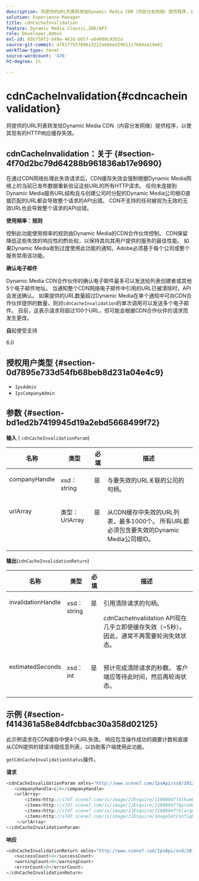 ```yaml
---
description: 将提供的URL列表转发给Dynamic Media CDN（内容分发网络）提供程序，以使其现有的HTTP响应缓存失效。
solution: Experience Manager
title: cdnCacheInvalidation
feature: Dynamic Media Classic,SDK/API
role: Developer,Admin
exl-id: 65b758f2-b49a-4616-b657-a64808c9202a
source-git-commit: 4f81f755789613222a66bed2961117604ae19e62
workflow-type: tm+mt
source-wordcount: '476'
ht-degree: 1%

---
```


# cdnCacheInvalidation{#cdncacheinvalidation}

将提供的URL列表转发给Dynamic Media CDN（内容分发网络）提供程序，以使其现有的HTTP响应缓存失效。

## cdnCacheInvalidation：关于 {#section-4f70d2bc79d64288b961836ab17e9690}

在通过CDN网络处理此失效请求后，CDN缓存失效会强制根据Dynamic Media网络上的当前已发布数据重新验证这些URL的所有HTTP请求。 任何未连接到Dynamic Media服务URL结构且与创建公司时分配的Dynamic Media公司根ID直接匹配的URL都会导致整个请求的API出错。 CDN不支持的任何被视为无效的无效URL也会导致整个请求的API出错。

**使用频率：规则**

控制此功能使用频率的规则由Dynamic Media的CDN合作伙伴控制。 CDN保留降低这些失效的响应性的酌处权，以保持其向其用户提供的服务的最佳性能。 如果Dynamic Media收到过度使用此功能的通知，Adobe必须基于每个公司或整个服务禁用该功能。

**确认电子邮件**

Dynamic Media CDN合作伙伴的确认电子邮件最多可以发送给列表创建者或其他5个电子邮件地址。 当通知整个CDN网络电子邮件中引用的URL已被清除时，API会发送确认。 如果提供的URL数量超过Dynamic Media在单个通知中可向CDN合作伙伴提供的数量，则对`cdnCacheInvalidation`的单次调用可以发送多个电子邮件。 目前，这表示请求将超过100个URL，但可能会根据CDN合作伙伴的请求而发生更改。

**自**&#x200B;起便受支持

6.0

## 授权用户类型 {#section-0d7895e733d54fb68beb8d231a04e4c9}

* `IpsAdmin`
* `IpsCompanyAdmin`

## 参数 {#section-bd1ed2b7419945d19a2ebd5668499f72}

**输入** ( `cdnCacheInvalidationParam`)

<table id="table_EDD1875264C846BE951869D528A90D73"> 
 <thead> 
  <tr> 
   <th class="entry"> <b>名称</b> </th> 
   <th class="entry"> <b>类型</b> </th> 
   <th class="entry"> <b>必填</b> </th> 
   <th class="entry"> <b>描述</b> </th> 
  </tr> 
 </thead>
 <tbody> 
  <tr valign="top"> 
   <td> <p> <span class="codeph"> <span class="varname"> companyHandle</span> </span> </p> </td> 
   <td> <p> <span class="codeph"> xsd：string</span> </p> </td> 
   <td> <p> 是 </p> </td> 
   <td> <p> 与要失效的URL关联的公司的句柄。 </p> </td> 
  </tr> 
  <tr valign="top"> 
   <td> <p> <span class="codeph"> <span class="varname"> urlArray</span> </span> </p> </td> 
   <td> <p> <span class="codeph">类型：UrlArray</span> </p> </td> 
   <td> <p> 是 </p> </td> 
   <td> <p> 从CDN缓存中失效的URL列表，最多1000个。 所有URL都必须包含要失效的Dynamic Media公司根ID。 </p> </td> 
  </tr> 
 </tbody> 
</table>

**输出**(`cdnCacheInvalidationReturn`)

<table id="table_1D947C1BF8864820AD7BA0CDC0F076F9"> 
 <thead> 
  <tr> 
   <th class="entry"> <b>名称</b> </th> 
   <th class="entry"> <b>类型</b> </th> 
   <th class="entry"> <b>必填</b> </th> 
   <th class="entry"> <b>描述</b> </th> 
  </tr> 
 </thead>
 <tbody> 
  <tr valign="top"> 
   <td colname="col1"> <p><span class="codeph"><span class="varname"> invalidationHandle</span></span> </p> </td> 
   <td colname="col2"> <p><span class="codeph"> xsd：string</span> </p> </td> 
   <td colname="col3"> <p>是 </p> </td> 
   <td colname="col4"> <p>引用清除请求的句柄。 </p> <p><span class="codeph"> cdnCacheInvalidation</span> API现在几乎立即使缓存失效（~5秒）。 因此，通常不再需要轮询失效状态。 </p> 
    <!--<p>The next three paragraphs were added as per CQDOC-13840 With the migration from Akamai v2 API's to fast purge, purging time is now approximately 5 seconds. You are no longer required to poll on the purge URL to find out the status of the purge request.</p>--> 
    <!--<p>The cache invalidation handle used to contained the company ID, the user account type used (small or large), and the purge url. With the release of 2019R1, <codeph>invalidationHandle</codeph> now contains just the company ID and the purge ID. </p>--> 
    <!--<p>Prior to 2019R1, two different Akamai users were being used for each geography (for example, <codeph>cdninvalidatesmallemea</codeph> and <codeph>cdninvalidatelargeemea</codeph>) to invalidate requests, depending on the number of URLs in each request. This functionality was done so that a small request was not blocked because of a large request. Now, with fast purge in 2019R1, the purge is nearly instantaneous, two users are no longer needed, and only one account is used. </p>--> </td> 
  </tr> 
  <tr valign="top"> 
   <td colname="col1"> <p><span class="codeph"><span class="varname"> estimatedSeconds</span></span> </p> </td> 
   <td colname="col2"> <p><span class="codeph"> xsd：int</span> </p> </td> 
   <td colname="col3"> <p>是 </p> </td> 
   <td colname="col4"> <p>预计完成清除请求的秒数。 客户端应等待此时间，然后再轮询状态。 </p> </td> 
  </tr> 
 </tbody> 
</table>

## 示例 {#section-f414361a58e84dfcbbac30a358d02125}

此示例请求在CDN缓存中使4个URL失效。 响应包含操作成功的摘要计数和直接从CDN提供的错误详细信息列表，以协助客户端使用此功能。

`getCdnCacheInvalidationStatus`操作。

**请求**

```java
<cdnCacheInvalidationParam xmlns="http://www.scene7.com/IpsApi/xsd/2012-02-14">
   <companyHandle>c|6</companyHandle>
   <urlArray>
       <items>http://s7d7.scene7.com/is/image/JJEsquire/11008047?$thumbnail$</items>
       <items>http://s7d7.scene7.com/is/image/JJEsquire/11008047?$product$</items>
       <items>http://s7d7.scene7.com/is/image/JJEsquire/11008047?$large$</items>
       <items>http://s7d7.scene7.com/is/image/JJEsquire/ImageSetConfigDefaults?req=userdata</items>
    </urlArray>
</cdnCacheInvalidationParam>
```

**响应**

```java
<cdnCacheInvalidationReturn xmlns="http://www.scene7.com/IpsApi/xsd/2012-02-14">
   <successCount>4</successCount>
   <warningCount>0</warningCount>
   <errorCount>0</errorCount>
</cdnCacheInvalidationReturn>
```
